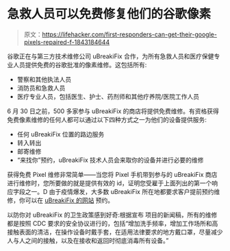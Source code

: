 # 急救人员可以免费修复他们的谷歌像素

> 原文：<https://lifehacker.com/first-responders-can-get-their-google-pixels-repaired-f-1843184644>

谷歌正在与第三方技术维修公司 uBreakiFix 合作，为所有急救人员和医疗保健专业人员提供免费的谷歌批准的像素维修。这包括所有:



*   警察和其他执法人员
*   消防员和急救人员
*   医疗专业人员，包括医生、护士、药剂师和其他疗养院/医院工作人员

6 月 30 日之前，500 多家参与 uBreakiFix 的商店将提供免费维修。有资格获得免费像素维修的任何人都可以通过以下四种方式之一为他们的设备提供服务:

*   任何 uBreakiFix 位置的路边服务
*   转入转出
*   邮寄维修
*   “来找你”预约，uBreakiFix 技术人员会来取你的设备并进行必要的维修

获得免费 Pixel 维修非常简单——当您将 Pixel 手机带到参与的 uBreakiFix 商店进行维修时，您所要做的就是提供有效的 id，证明您受雇于上面列出的第一个响应字段之一。D 由于疫情爆发，大多数 uBreakiFix 所在地都要求客户提前预约维修，你可以在 [uBreakiFix 的网站](https://www.ubreakifix.com/) 预约。

以防你对 uBreakiFix 的卫生政策感到好奇:根据宣布 项目的新闻稿，所有的维修都是按照 CDC 要求的安全协议进行的，包括“增加洗手频率，增加工作场所和高接触表面的清洁，在操作设备时戴手套，在适用法律要求的地方戴口罩，尽量减少人与人之间的接触，以及在接收和返回时彻底消毒所有设备。”